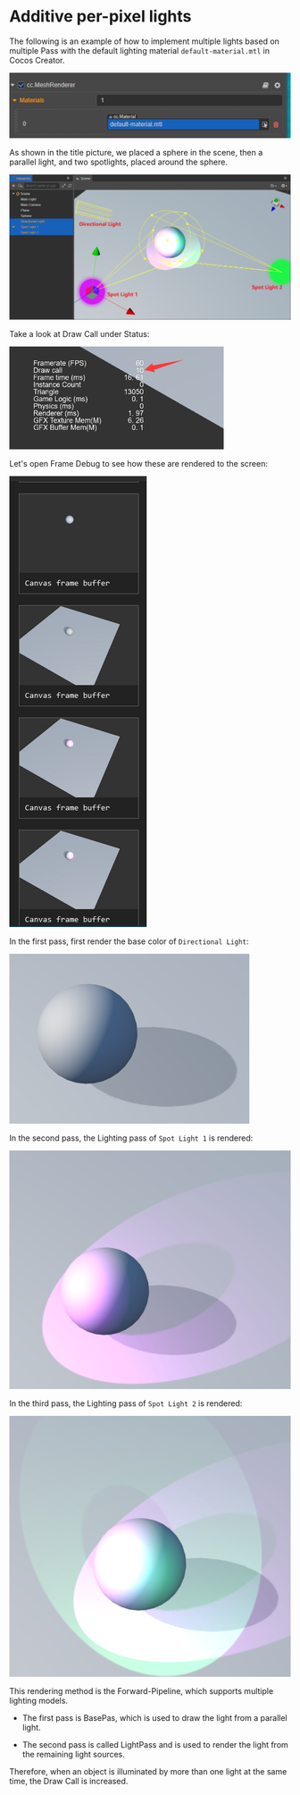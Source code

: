 # Additive per-pixel lights

The following is an example of how to implement multiple lights based on multiple Pass with the default lighting material `default-material.mtl` in Cocos Creator.

![default-material](default-material.png)

As shown in the title picture, we placed a sphere in the scene, then a parallel light, and two spotlights, placed around the sphere.

![using Light](usingLight.png)

Take a look at Draw Call under Status:

![Draw Call](drawCall.png)

Let's open Frame Debug to see how these are rendered to the screen:

![Frame Debug](debug.png)

In the first pass, first render the base color of `Directional Light`:

![main light pass](pass1.png)

In the second pass, the Lighting pass of `Spot Light 1` is rendered:

![ForwardAdd pass](pass2.png)

In the third pass, the Lighting pass of `Spot Light 2` is rendered:

![ForwardAdd pass](pass3.png)

This rendering method is the Forward-Pipeline, which supports multiple lighting models.

- The first pass is BasePas, which is used to draw the light from a parallel light.

- The second pass is called LightPass and is used to render the light from the remaining light sources.

Therefore, when an object is illuminated by more than one light at the same time, the Draw Call is increased.
